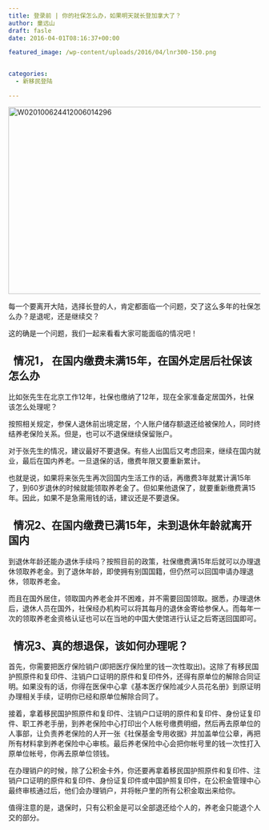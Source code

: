 ```yaml
---
title: 登录前 | 你的社保怎么办，如果明天就长登加拿大了？
author: 童远山
draft: fasle
date: 2016-04-01T08:16:37+00:00

featured_image: /wp-content/uploads/2016/04/lnr300-150.png


categories:
  - 新移民登陆

---
```

<img decoding="async" loading="lazy" class="alignnone wp-image-866 size-full" src="http://52sask.com/wp-content/uploads/2016/04/W020100624412006014296.jpg" alt="W020100624412006014296" width="697" height="374" srcset="http://192.168.2.100:800/wp-content/uploads/2016/04/W020100624412006014296.jpg 697w, http://192.168.2.100:800/wp-content/uploads/2016/04/W020100624412006014296-300x161.jpg 300w, http://192.168.2.100:800/wp-content/uploads/2016/04/W020100624412006014296-220x118.jpg 220w" sizes="(max-width: 697px) 100vw, 697px" />

每一个要离开大陆，选择长登的人，肯定都面临一个问题，交了这么多年的社保怎么办？是退呢，还是继续交？

这的确是一个问题，我们一起来看看大家可能面临的情况吧！

##   情况1， 在国内缴费未满15年，在国外定居后社保该怎么办

比如张先生在北京工作12年，社保也缴纳了12年，现在全家准备定居国外，社保该怎么处理呢？

按照相关规定，参保人退休前出境定居，个人账户储存额退还给被保险人，同时终结养老保险关系。但是，也可以不退保继续保留账户。

对于张先生的情况，建议最好不要退保。有些人出国后又考虑回来，继续在国内就业，最后在国内养老。一旦退保的话，缴费年限又要重新累计。

也就是说，如果将来张先生再次回国内生活工作的话，再缴费3年就累计满15年了，到60岁退休的时候就能领取养老金了。但如果他退保了，就要重新缴费满15年。因此，如果不是急需用钱的话，建议还是不要退保。

##   情况2、在国内缴费已满15年，未到退休年龄就离开国内

到退休年龄还能办退休手续吗？按照目前的政策，社保缴费满15年后就可以办理退休领取养老金。到了退休年龄，即使拥有别国国籍，但仍然可以回国申请办理退休，领取养老金。

而且在国外居住，领取国内养老金并不困难，并不需要回国领取。据悉，办理退休后，退休人员在国外，社保经办机构可以将其每月的退休金寄给参保人。而每年一次的领取养老金资格认证也可以在当地的中国大使馆进行认证之后寄送回国即可。

##   情况3、真的想退保，该如何办理呢？

首先，你需要把医疗保险销户(即把医疗保险里的钱一次性取出)。这除了有移民国护照原件和复印件、注销户口证明的原件和复印件外，还得有原单位的解除合同证明。如果没有的话，你得在医保中心拿《基本医疗保险减少人员花名册》到原证明办理相关手续，证明你已经和原单位解除合同了。

接着，拿着移民国护照原件和复印件、注销户口证明的原件和复印件、身份证复印件、职工养老手册，到养老保险中心打印出个人帐号缴费明细，然后再去原单位的人事部，让负责养老保险的人开一张《社保基金专用收据》并加盖单位公章，再把所有材料拿到养老保险中心审核。最后养老保险中心会把你帐号里的钱一次性打入原单位帐号，你再去原单位领钱。

在办理销户的时候，除了公积金卡外，你还要再拿着移民国护照原件和复印件、注销户口证明的原件和复印件、身份证复印件或中国护照复印件，在公积金管理中心最终审核通过后，他们会办理销户，并将帐户里的所有公积金取出来给你。

值得注意的是，退保时，只有公积金是可以全部退还给个人的，养老金只能退个人交的部分。